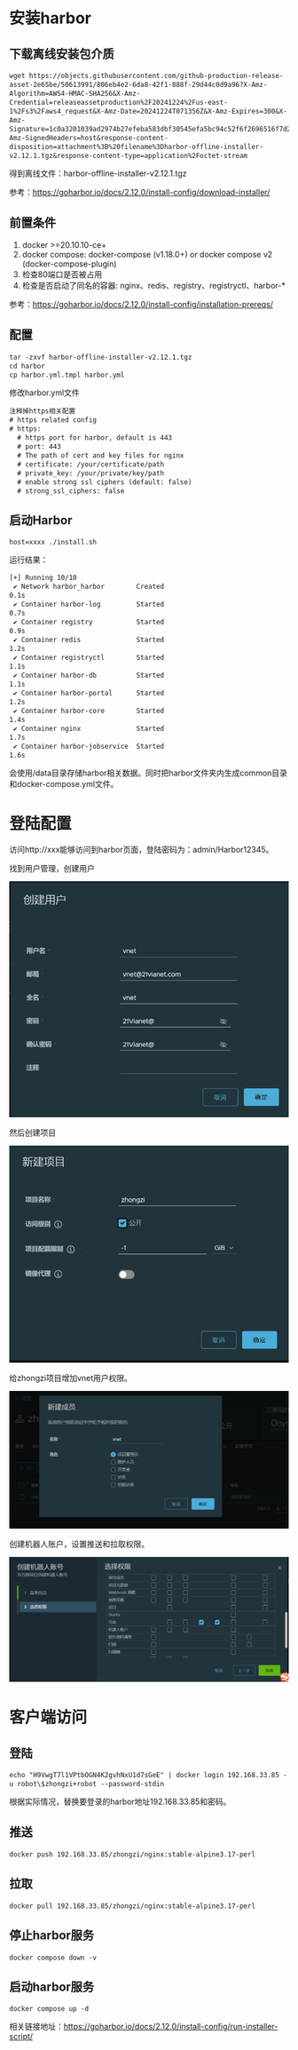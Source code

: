 # 安装harbor

## 下载离线安装包介质

```shell
wget https://objects.githubusercontent.com/github-production-release-asset-2e65be/50613991/806eb4e2-6da8-42f1-888f-29d44c0d9a96?X-Amz-Algorithm=AWS4-HMAC-SHA256&X-Amz-Credential=releaseassetproduction%2F20241224%2Fus-east-1%2Fs3%2Faws4_request&X-Amz-Date=20241224T071356Z&X-Amz-Expires=300&X-Amz-Signature=1c0a3201039ad2974b27efeba583dbf30545efa5bc94c52f6f2696516f7d27e1&X-Amz-SignedHeaders=host&response-content-disposition=attachment%3B%20filename%3Dharbor-offline-installer-v2.12.1.tgz&response-content-type=application%2Foctet-stream
```

得到离线文件：harbor-offline-installer-v2.12.1.tgz

参考：https://goharbor.io/docs/2.12.0/install-config/download-installer/

## 前置条件

1. docker >=20.10.10-ce+
2. docker compose: docker-compose (v1.18.0+) or docker compose v2 (docker-compose-plugin)
3. 检查80端口是否被占用
4. 检查是否启动了同名的容器: nginx、redis、registry、registryctl、harbor-*

参考：https://goharbor.io/docs/2.12.0/install-config/installation-prereqs/

## 配置

```shell
tar -zxvf harbor-offline-installer-v2.12.1.tgz
cd harbor
cp harbor.yml.tmpl harbor.yml
```

修改harbor.yml文件

```shell
注释掉https相关配置
# https related config
# https:
  # https port for harbor, default is 443
  # port: 443
  # The path of cert and key files for nginx
  # certificate: /your/certificate/path
  # private_key: /your/private/key/path
  # enable strong ssl ciphers (default: false)
  # strong_ssl_ciphers: false
```

## 启动Harbor

```shell
host=xxxx ./install.sh
```

运行结果：

````
[+] Running 10/10
 ✔ Network harbor_harbor        Created                                                                        0.1s 
 ✔ Container harbor-log         Started                                                                        0.7s 
 ✔ Container registry           Started                                                                        0.9s 
 ✔ Container redis              Started                                                                        1.2s 
 ✔ Container registryctl        Started                                                                        1.1s 
 ✔ Container harbor-db          Started                                                                        1.1s 
 ✔ Container harbor-portal      Started                                                                        1.2s 
 ✔ Container harbor-core        Started                                                                        1.4s 
 ✔ Container nginx              Started                                                                        1.7s 
 ✔ Container harbor-jobservice  Started                                                                        1.6s 
````

会使用/data目录存储harbor相关数据。同时把harbor文件夹内生成common目录和docker-compose.yml文件。

# 登陆配置

访问http://xxx能够访问到harbor页面，登陆密码为：admin/Harbor12345。

找到用户管理，创建用户

![](./user.jpg)

然后创建项目

![](./project.png)

给zhongzi项目增加vnet用户权限。

![](./add_user.png)

创建机器人账户，设置推送和拉取权限。

![](./robot.png)

# 客户端访问

## 登陆

```shell
echo "H9VwgT7l1VPtbOGN4K2gvhNxU1d7sGeE" | docker login 192.168.33.85 -u robot\$zhongzi+robot --password-stdin
```

根据实际情况，替换要登录的harbor地址192.168.33.85和密码。

## 推送

```shell
docker push 192.168.33.85/zhongzi/nginx:stable-alpine3.17-perl
```

## 拉取

```shell
docker pull 192.168.33.85/zhongzi/nginx:stable-alpine3.17-perl
```

## 停止harbor服务
```shell
docker compose down -v
```

## 启动harbor服务
```shell
docker compose up -d
```

相关链接地址：https://goharbor.io/docs/2.12.0/install-config/run-installer-script/
